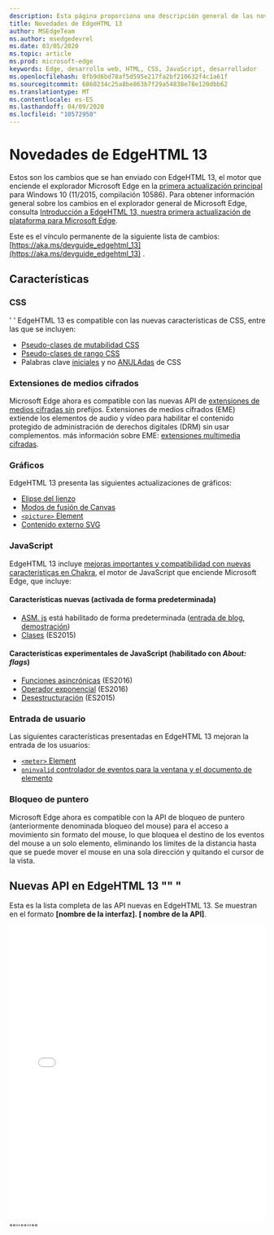 ```yaml
---
description: Esta página proporciona una descripción general de las novedades de EdgeHTML 13.
title: Novedades de EdgeHTML 13
author: MSEdgeTeam
ms.author: msedgedevrel
ms.date: 03/05/2020
ms.topic: article
ms.prod: microsoft-edge
keywords: Edge, desarrollo web, HTML, CSS, JavaScript, desarrollador
ms.openlocfilehash: 8fb9d6bd78af5d595e217fa2bf210632f4c1a61f
ms.sourcegitcommit: 6860234c25a8be863b7f29a54838e78e120dbb62
ms.translationtype: MT
ms.contentlocale: es-ES
ms.lasthandoff: 04/09/2020
ms.locfileid: "10572950"
---
```

# Novedades de EdgeHTML 13
Estos son los cambios que se han enviado con EdgeHTML 13, el motor que enciende el explorador Microsoft Edge en la [primera actualización principal](https://blogs.windows.com/windowsexperience/2015/11/12/first-major-update-for-windows-10-available-today/) para Windows 10 (11/2015, compilación 10586). Para obtener información general sobre los cambios en el explorador general de Microsoft Edge, consulta [Introducción a EdgeHTML 13, nuestra primera actualización de plataforma para Microsoft Edge](https://blogs.windows.com/msedgedev/2015/11/16/introducing-edgehtml-13-our-first-platform-update-for-microsoft-edge/).

Este es el vínculo permanente de la siguiente lista de cambios: [https://aka.ms/devguide_edgehtml_13](https://aka.ms/devguide_edgehtml_13) .

## Características

### CSS
' ' EdgeHTML 13 es compatible con las nuevas características de CSS, entre las que se incluyen:
* [Pseudo-clases de mutabilidad CSS](https://developer.microsoft.com/microsoft-edge/platform/status/cssmutabilitypseudoclasses/)
* [Pseudo-clases de rango CSS](https://developer.microsoft.com/microsoft-edge/platform/status/cssrangepseudoclasses/)
* Palabras clave [iniciales](https://developer.microsoft.com/microsoft-edge/platform/status/cssinitialvalue/) y no [ANULAdas](https://developer.microsoft.com/microsoft-edge/platform/status/cssunsetvalue/) de CSS

### Extensiones de medios cifrados
Microsoft Edge ahora es compatible con las nuevas API de [extensiones de medios cifradas sin](https://w3.org/TR/encrypted-media/) prefijos. Extensiones de medios cifrados (EME) extiende los elementos de audio y vídeo para habilitar el contenido protegido de administración de derechos digitales (DRM) sin usar complementos. más información sobre EME: [extensiones multimedia cifradas](https://docs.microsoft.com/microsoft-edge/dev-guide/multimedia/encrypted-media-extensions).

### Gráficos

EdgeHTML 13 presenta las siguientes actualizaciones de gráficos:
* [Elipse del lienzo](https://developer.microsoft.com/microsoft-edge/platform/status/canvas2dellipse/)
* [Modos de fusión de Canvas](https://developer.microsoft.com/microsoft-edge/platform/status/compositingandblendingincanvas2d/)
* [`<picture>` Element](https://developer.microsoft.com/microsoft-edge/platform/status/pictureelement/)
* [Contenido externo SVG](https://developer.microsoft.com/microsoft-edge/platform/status/svgexternalcontent/)

### JavaScript
EdgeHTML 13 incluye [mejoras importantes y compatibilidad con nuevas características en Chakra](https://blogs.windows.com/msedgedev/2015/09/30/asynchronous-code-gets-easier-with-es2016-async-function-support-in-chakra-and-microsoft-edge/), el motor de JavaScript que enciende Microsoft Edge, que incluye:

#### Características nuevas (activada de forma predeterminada)

* [ASM. js](https://developer.microsoft.com/microsoft-edge/platform/status/asmjs/?q=asm.js) está habilitado de forma predeterminada ([entrada de blog](https://blogs.windows.com/msedgedev/2015/11/10/supercharging-javascript-performance-with-asm-js/), [demostración](https://dev.windows.com/microsoft-edge/testdrive/demos/chess/))
* [Clases](https://developer.microsoft.com/microsoft-edge/platform/status/asmjs/?q=classes) (ES2015)

#### Características experimentales de JavaScript (habilitado con *About: flags*)

* [Funciones asincrónicas](https://developer.microsoft.com/microsoft-edge/platform/status/asyncfunctions/?q=async%20functions) (ES2016)
* [Operador exponencial](https://developer.microsoft.com/microsoft-edge/platform/status/exponentiationoperatores2016/?q=exponentiation%20operator) (ES2016)
* [Desestructuración](https://developer.microsoft.com/microsoft-edge/platform/status/destructuringES2015/?q=destructuring) (ES2015)

### Entrada de usuario
Las siguientes características presentadas en EdgeHTML 13 mejoran la entrada de los usuarios:
* [`<meter>` Element](https://developer.microsoft.com/microsoft-edge/platform/status/meterelement/)
* [`oninvalid` controlador de eventos para la ventana y el documento de elemento](https://developer.microsoft.com/microsoft-edge/platform/status/oninvalideventhandler/)

### Bloqueo de puntero
Microsoft Edge ahora es compatible con la API de bloqueo de puntero (anteriormente denominada bloqueo del mouse) para el acceso a movimiento sin formato del mouse, lo que bloquea el destino de los eventos del mouse a un solo elemento, eliminando los límites de la distancia hasta que se puede mover el mouse en una sola dirección y quitando el cursor de la vista. 


## Nuevas API en EdgeHTML 13 "" "

Esta es la lista completa de las API nuevas en EdgeHTML 13. Se muestran en el formato **[nombre de la interfaz]. [ nombre de la API]**.
<iframe height='584' scrolling='no' title='Nuevas API en EdgeHTML 13' src='//codepen.io/MicrosoftEdgeDocumentation/embed/vmzxEY/?height=584&theme-id=23761&default-tab=result&embed-version=2' frameborder='no' allowtransparency='true' allowfullscreen='true' style='width: 100%;'>Consulta las <a href='https://codepen.io/MicrosoftEdgeDocumentation/pen/vmzxEY/'> nuevas API de Pen en EdgeHTML 13 de </a> docs Edge ( <a href='http://codepen.io/MicrosoftEdgeDocumentation'> @MicrosoftEdgeDocumentation </a> ) en <a href='http://codepen.io'> CodePen </a> .</iframe>""''""''""
